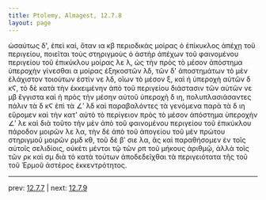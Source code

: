 ```yaml
---
title: Ptolemy, Almagest, 12.7.8
layout: page
---
```


ὡσαύτως δ', ἐπεὶ καί, ὅταν ια κβ περιοδικὰς μοίρας ὁ ἐπίκυκλος ἀπέχῃ τοῦ περιγείου, ποιεῖται τοὺς στηριγμοὺς ὁ ἀστὴρ ἀπέχων τοῦ φαινομένου περιγείου τοῦ ἐπικύκλου μοίρας λε λ, ὡς τὴν πρὸς τὸ μέσον ἀπόστημα ὑπεροχὴν γίνεσθαι α μοίρας ἑξηκοστῶν λδ, τῶν δ' ἀποστημάτων τὸ μὲν ἐλάχιστον τοιούτων ἐστὶν νε λδ, οἵων τὸ μέσον ξ, καὶ ἡ ὑπεροχὴ αὐτῶν δ κϚ, τὸ δὲ κατὰ τὴν ἐκκειμένην ἀπὸ τοῦ περιγείου διάστασιν τῶν αὐτῶν νε μβ ἔγγιστα καὶ ἡ πρὸς τὴν μέσην αὐτοῦ ὑπεροχὴ δ ιη, πολυπλασιάσαντες πάλιν τὰ δ κϚ ἐπὶ τὰ ∠ʹ λδ καὶ παραβαλόντες τὰ γενόμενα παρὰ τὰ δ ιη εὕρομεν καὶ τὴν κατ' αὐτὸ τὸ περίγειον πρὸς τὸ μέσον ἀπόστημα ὑπεροχὴν ∠ʹ λε καὶ διὰ τοῦτο τὴν μὲν ἀπὸ τοῦ φαινομένου περιγείου τοῦ ἐπικύκλου πάροδον μοιρῶν λε λα, τὴν δὲ ἀπὸ τοῦ ἀπογείου τοῦ μὲν πρώτου στηριγμοῦ μοιρῶν ρμδ κθ, τοῦ δὲ βʹ σιε λα, ἃς καὶ παραθήσομεν ἐν τοῖς αὐτοῖς σελιδίοις, οὐκέτι μέντοι τῷ τῶν ρπ τοῦ μήκους ἀριθμῷ, ἀλλὰ τοῖς τῶν ρκ καὶ σμ διὰ τὸ κατὰ τούτων ἀποδεδεῖχθαι τὰ περιγειότατα τῆς τοῦ τοῦ Ἑρμοῦ ἀστέρος ἐκκεντρότητος. 

---

prev: [12.7.7](../12.7.7/) | next: [12.7.9](../12.7.9/)


